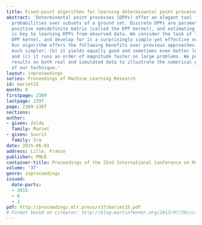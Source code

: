 ```yaml
---
title: Fixed-point algorithms for learning determinantal point processes
abstract: 'Determinantal point processes (DPPs) offer an elegant tool for encoding
  probabilities over subsets of a ground set. Discrete DPPs are parametrized by a
  positive semidefinite matrix (called the DPP kernel), and estimating this kernel
  is key to learning DPPs from observed data. We consider the task of learning the
  DPP kernel, and develop for it a surprisingly simple yet effective new algorithm.
  Our algorithm offers the following benefits over previous approaches: (a) it is
  much simpler; (b) it yields equally good and sometimes even better local maxima;
  and (c) it runs an order of magnitude faster on large problems. We present experimental
  results on both real and simulated data to illustrate the numerical performance
  of our technique.'
layout: inproceedings
series: Proceedings of Machine Learning Research
id: mariet15
month: 0
firstpage: 2389
lastpage: 2397
page: 2389-2397
sections: 
author:
- given: Zelda
  family: Mariet
- given: Suvrit
  family: Sra
date: 2015-06-01
address: Lille, France
publisher: PMLR
container-title: Proceedings of the 32nd International Conference on Machine Learning
volume: '37'
genre: inproceedings
issued:
  date-parts:
  - 2015
  - 6
  - 1
pdf: http://proceedings.mlr.press/v37/mariet15.pdf
# Format based on citeproc: http://blog.martinfenner.org/2013/07/30/citeproc-yaml-for-bibliographies/
---
```

